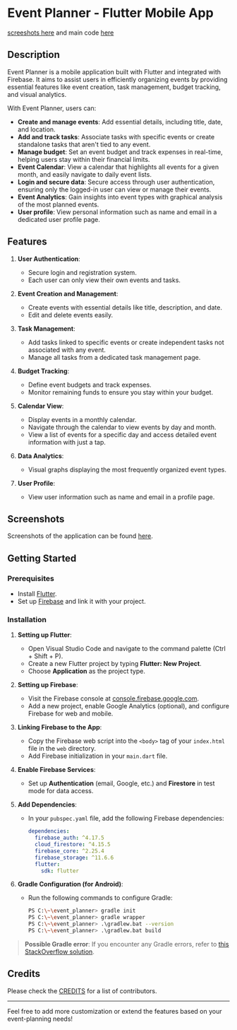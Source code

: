 # Event Planner - Flutter Mobile App
[screeshots here](assets/images/appScreenshots.md) and main code [here](lib)

## Description

Event Planner is a mobile application built with Flutter and integrated with Firebase. It aims to assist users in efficiently organizing events by providing essential features like event creation, task management, budget tracking, and visual analytics.

With Event Planner, users can:
- **Create and manage events**: Add essential details, including title, date, and location.
- **Add and track tasks**: Associate tasks with specific events or create standalone tasks that aren't tied to any event.
- **Manage budget**: Set an event budget and track expenses in real-time, helping users stay within their financial limits.
- **Event Calendar**: View a calendar that highlights all events for a given month, and easily navigate to daily event lists.
- **Login and secure data**: Secure access through user authentication, ensuring only the logged-in user can view or manage their events.
- **Event Analytics**: Gain insights into event types with graphical analysis of the most planned events.
- **User profile**: View personal information such as name and email in a dedicated user profile page.

## Features

1. **User Authentication**: 
   - Secure login and registration system.
   - Each user can only view their own events and tasks.

2. **Event Creation and Management**: 
   - Create events with essential details like title, description, and date.
   - Edit and delete events easily.
   
3. **Task Management**:
   - Add tasks linked to specific events or create independent tasks not associated with any event.
   - Manage all tasks from a dedicated task management page.

4. **Budget Tracking**:
   - Define event budgets and track expenses.
   - Monitor remaining funds to ensure you stay within your budget.

5. **Calendar View**:
   - Display events in a monthly calendar.
   - Navigate through the calendar to view events by day and month.
   - View a list of events for a specific day and access detailed event information with just a tap.

6. **Data Analytics**:
   - Visual graphs displaying the most frequently organized event types.

7. **User Profile**:
   - View user information such as name and email in a profile page.

## Screenshots

Screenshots of the application can be found [here](assets/images/appScreenshots.md).

## Getting Started

### Prerequisites
- Install [Flutter](https://flutter.dev/docs/get-started/install).
- Set up [Firebase](https://firebase.google.com/) and link it with your project.

### Installation

1. **Setting up Flutter**:
    - Open Visual Studio Code and navigate to the command palette (Ctrl + Shift + P).
    - Create a new Flutter project by typing **Flutter: New Project**.
    - Choose **Application** as the project type.

2. **Setting up Firebase**:
    - Visit the Firebase console at [console.firebase.google.com](https://console.firebase.google.com).
    - Add a new project, enable Google Analytics (optional), and configure Firebase for web and mobile.

3. **Linking Firebase to the App**:
    - Copy the Firebase web script into the `<body>` tag of your `index.html` file in the `web` directory.
    - Add Firebase initialization in your `main.dart` file.

4. **Enable Firebase Services**:
    - Set up **Authentication** (email, Google, etc.) and **Firestore** in test mode for data access.
    
5. **Add Dependencies**:
    - In your `pubspec.yaml` file, add the following Firebase dependencies:
      ```yaml
      dependencies:
        firebase_auth: ^4.17.5
        cloud_firestore: ^4.15.5
        firebase_core: ^2.25.4
        firebase_storage: ^11.6.6
        flutter:
          sdk: flutter
      ```

6. **Gradle Configuration (for Android)**:
    - Run the following commands to configure Gradle:
      ```bash
      PS C:\~\event_planner> gradle init
      PS C:\~\event_planner> gradle wrapper
      PS C:\~\event_planner> .\gradlew.bat --version
      PS C:\~\event_planner> .\gradlew.bat build
      ```

> **Possible Gradle error**: If you encounter any Gradle errors, refer to [this StackOverflow solution](https://stackoverflow.com/questions/77820915/cant-use-java-21-0-1-and-gradle-8-1-1-to-import-gradle-project-android).

## Credits
Please check the [CREDITS](assets/credits) for a list of contributors.

---

Feel free to add more customization or extend the features based on your event-planning needs!
